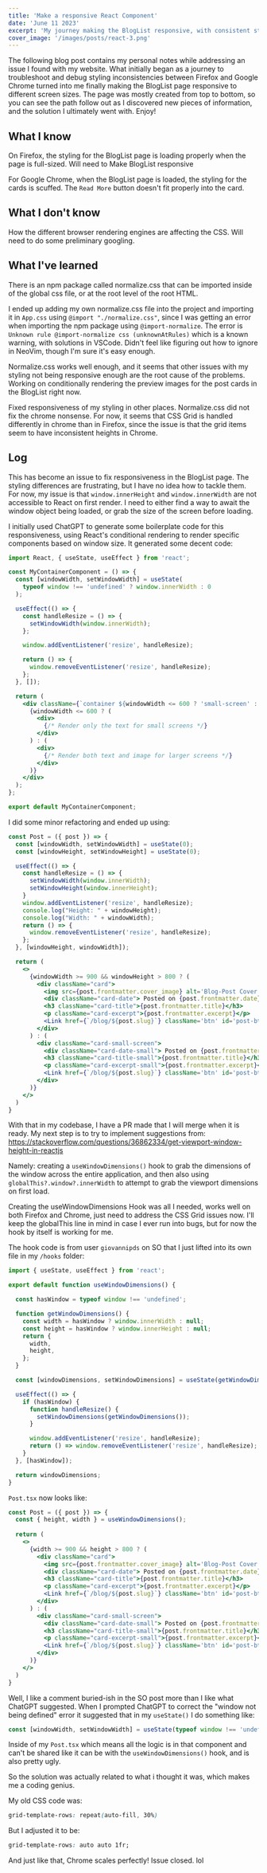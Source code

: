 ```yaml
---
title: 'Make a responsive React Component'
date: 'June 11 2023'
excerpt: 'My journey making the BlogList responsive, with consistent styling across web browsers'
cover_image: '/images/posts/react-3.png'
---
```


The following blog post contains my personal notes while addressing an issue I found with my website. What initially began as a journey to troubleshoot and debug styling inconsistencies between Firefox and Google Chrome turned into me finally making the BlogList page responsive to different screen sizes. The page was mostly created from top to bottom, so you can see the path follow out as I discovered new pieces of information, and the solution I ultimately went with. Enjoy!


## What I know

On Firefox, the styling for the BlogList page is loading properly when the page is full-sized. Will need to Make BlogList responsive

For Google Chrome, when the BlogList page is loaded, the styling for the cards is scuffed. The `Read More` button doesn't fit properly into the card. 

## What I don't know

How the different browser rendering engines are affecting the CSS. Will need to do some preliminary googling. 

## What I've learned

There is an npm package called normalize.css that can be imported inside of the global css file, or at the root level of the root HTML.

I ended up adding my own normalize.css file into the project and importing it in `App.css` using `@import "./normalize.css"`, since I was getting an error when importing the npm package using `@import-normalize`. The error is `Unknown rule @import-normalize css (unknownAtRules)` which is a known warning, with solutions in VSCode. Didn't feel like figuring out how to ignore in NeoVim, though I'm sure it's easy enough. 

Normalize.css works well enough, and it seems that other issues with my styling not being responsive enough are the root cause of the problems. Working on conditionally rendering the preview images for the post cards in the BlogList right now. 

Fixed responsiveness of my styling in other places. Normalize.css did not fix the chrome nonsense. For now, it seems that CSS Grid is handled differently in chrome than in Firefox, since the issue is that the grid items seem to have inconsistent heights in Chrome. 

## Log

This has become an issue to fix responsiveness in the BlogList page. The styling differences are frustrating, but I have no idea how to tackle them. For now, my issue is that `window.innerHeight` and `window.innerWidth` are not accessible to React on first render. I need to either find a way to await the window object being loaded, or grab the size of the screen before loading. 

I initially used ChatGPT to generate some boilerplate code for this responsiveness, using React's conditional rendering to render specific components based on window size. It generated some decent code: 
``` jsx
import React, { useState, useEffect } from 'react';

const MyContainerComponent = () => {
  const [windowWidth, setWindowWidth] = useState(
    typeof window !== 'undefined' ? window.innerWidth : 0
  );

  useEffect(() => {
    const handleResize = () => {
      setWindowWidth(window.innerWidth);
    };

    window.addEventListener('resize', handleResize);

    return () => {
      window.removeEventListener('resize', handleResize);
    };
  }, []);

  return (
    <div className={`container ${windowWidth <= 600 ? 'small-screen' : ''}`}>
      {windowWidth <= 600 ? (
        <div>
          {/* Render only the text for small screens */}
        </div>
      ) : (
        <div>
          {/* Render both text and image for larger screens */}
        </div>
      )}
    </div>
  );
};

export default MyContainerComponent;
```

I did some minor refactoring and ended up using: 
``` jsx
const Post = ({ post }) => {
  const [windowWidth, setWindowWidth] = useState(0);
  const [windowHeight, setWindowHeight] = useState(0);

  useEffect(() => {
    const handleResize = () => {
      setWindowWidth(window.innerWidth);
      setWindowHeight(window.innerHeight);
    }
    window.addEventListener('resize', handleResize);
    console.log("Height: " + windowHeight);
    console.log("Width: " + windowWidth);
    return () => {
      window.removeEventListener('resize', handleResize);
    };
  }, [windowHeight, windowWidth]);

  return (
    <>
      {windowWidth >= 900 && windowHeight > 800 ? (
        <div className="card">
          <img src={post.frontmatter.cover_image} alt='Blog-Post Cover Image' />
          <div className="card-date"> Posted on {post.frontmatter.date}</div>
          <h3 className="card-title">{post.frontmatter.title}</h3>
          <p className="card-excerpt">{post.frontmatter.excerpt}</p>
          <Link href={`/blog/${post.slug}`} className='btn' id='post-btn'>Read More</Link>
        </div>
      ) : (
        <div className="card-small-screen">
          <div className="card-date-small"> Posted on {post.frontmatter.date}</div>
          <h3 className="card-title-small">{post.frontmatter.title}</h3>
          <p className="card-excerpt-small">{post.frontmatter.excerpt}</p>
          <Link href={`/blog/${post.slug}`} className='btn' id='post-btn'>Read More</Link>
        </div>
      )}
    </>
  )
}
```

With that in my codebase, I have a PR made that I will merge when it is ready. My next step is to try to implement suggestions from: https://stackoverflow.com/questions/36862334/get-viewport-window-height-in-reactjs

Namely: creating a `useWindowDimensions()` hook to grab the dimensions of the window across the entire application, and then also using `globalThis?.window?.innerWidth` to attempt to grab the viewport dimensions on first load. 

Creating the useWindowDimensions Hook was all I needed, works well on both Firefox and Chrome, just need to address the CSS Grid issues now. I'll keep the globalThis line in mind in case I ever run into bugs, but for now the hook by itself is working for me. 

The hook code is from user `giovannipds` on SO that I just lifted into its own file in my `/hooks` folder:
``` jsx
import { useState, useEffect } from 'react';

export default function useWindowDimensions() {

  const hasWindow = typeof window !== 'undefined';

  function getWindowDimensions() {
    const width = hasWindow ? window.innerWidth : null;
    const height = hasWindow ? window.innerHeight : null;
    return {
      width,
      height,
    };
  }

  const [windowDimensions, setWindowDimensions] = useState(getWindowDimensions());

  useEffect(() => {
    if (hasWindow) {
      function handleResize() {
        setWindowDimensions(getWindowDimensions());
      }

      window.addEventListener('resize', handleResize);
      return () => window.removeEventListener('resize', handleResize);
    }
  }, [hasWindow]);

  return windowDimensions;
}
```

`Post.tsx` now looks like: 
``` jsx
const Post = ({ post }) => {
  const { height, width } = useWindowDimensions();
	
  return (
    <>
      {width >= 900 && height > 800 ? (
        <div className="card">
          <img src={post.frontmatter.cover_image} alt='Blog-Post Cover Image' />
          <div className="card-date"> Posted on {post.frontmatter.date}</div>
          <h3 className="card-title">{post.frontmatter.title}</h3>
          <p className="card-excerpt">{post.frontmatter.excerpt}</p>
          <Link href={`/blog/${post.slug}`} className='btn' id='post-btn'>Read More</Link>
        </div>
      ) : (
        <div className="card-small-screen">
          <div className="card-date-small"> Posted on {post.frontmatter.date}</div>
          <h3 className="card-title-small">{post.frontmatter.title}</h3>
          <p className="card-excerpt-small">{post.frontmatter.excerpt}</p>
          <Link href={`/blog/${post.slug}`} className='btn' id='post-btn'>Read More</Link>
        </div>
      )}
    </>
  )
}
```

Well, I like a comment buried-ish in the SO post more than I like what ChatGPT suggested. When I prompted ChatGPT to correct the "window not being defined" error it suggested that in my `useState()` I do something like:
``` jsx
const [windowWidth, setWindowWidth] = useState(typeof window !== 'undefined' ? window.innerWidth : 0)
```
Inside of my `Post.tsx` which means all the logic is in that component and can't be shared like it can be with the `useWindowDimensions()` hook, and is also pretty ugly. 

So the solution was actually related to what i thought it was, which makes me a coding genius. 

My old CSS code was: 
``` css
grid-template-rows: repeat(auto-fill, 30%)
```
But I adjusted it to be: 
``` css
grid-template-rows: auto auto 1fr;
```

And just like that, Chrome scales perfectly! Issue closed. lol
